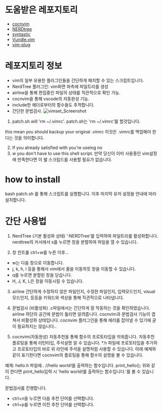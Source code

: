 # 도움받은 레포지토리
+ [cocnvim](https://github.com/neoclide/coc.nvim)
+ [NERDtree](https://github.com/preservim/nerdtree)
+ [syntastic](https://github.com/vim-syntastic/syntastic)
+ [Vundle.vim](https://github.com/VundleVim/Vundle.vim)
+ [vim-plug](https://github.com/junegunn/vim-plug)

# 레포지토리 정보
+ vim의 일부 유용한 플러그인들을 간단하게 패치할 수 있는 스크립트입니다.
+ NerdTree 플러그인: vim화면 좌측에 파일트리를 생성
+ airline을 통해 편집중인 파일의 상태를 직관적으로 확인 가능.
+ cocnvim을 통해 vscode의 자동완성 기능.
+ include한 헤더로부터의 함수들도 추적합니다.
+ 간단한 문법검사.
![vimset_Screenshot](https://github.com/hoysong/songbird_vim/blob/main/example.png)

1. patch.sh will 'rm ~/.vimrc'.
patch.sh는 'rm ~/.vimrc'를 할것입니다.

this mean you should backup your original .vimrc
이것은 .vimrc를 백업해야 한다는 것을 의미합니다.

2. If you already satisfied with you're useing no
3. w you don't have to use this shell script.
만약 당신이 이미 사용중인 vim설정에 만족한다면 이 쉘 스크립드를 사용할 필요가 없습니다.

# how to install
bash patch.sh 를 통해 스크립트를 실행합니다.
이후 마지막 유저 설정을 안내에 따라 설치합니다.

# 간단 사용법
1. NerdTree (기본 활성화 상태)
':NERDTree'를 입력하여 파일트리를 활성화합니다.
nerdtree의 커서에서 s를 누르면 창을 분할하여 파일을 열 수 있습니다.

2. 창 컨트롤
ctrl+w를 누른 이후...
+ w는 다음 창으로 이동합니다.
+ j, k, h, l 등을 통해서 vim에서 줄을 이동하듯 창을 이동할 수 있습니다.
+ q를 누르면 분할된 창을 닫습니다.
+ H, J, K, L은 창을 이동시킬 수 있습니다.

3. airline
간단하게
	수정하지 않은 파일인지,
	수정한 파일인지,
	입력모드인지,
	visual모드인지,
	등등을 키워드와 색상을 통해 직관적으로 나타냅니다.

5. 문법검사 (비활성화)
.c파일에서는 간단하게 잘 작동하는 것을 확인하였습니다.
airline 하단의 공간에 문법이 틀리면 알려줍니다.
cocnvim과 문법검사 기능이 겹쳐서 비활성화 상태입니다.
cocnvim 플러그인을 통해 에러를 잡아낼 수 있기에 굳이 필요하지는 않습니다..

7. cocnvim(자동완성)
자동추천을 통해 함수의 프로토타입을 띄워줍니다.
자동추천 플로팅을 통해 리턴타입, 주석설명 알 수 있습니다.
*.h 파일에 프로토타입을 추가하고 프로토타입의 바로 위 라인에 주석을 설명처럼 사용할 수 있습니다.
아래 예제와 같이 표기한다면 cocnvim의 플로팅을 통해 함수의 설명을 볼 수 있습니다.

예제: hello.h 파일에..
	//hello world!를 출력하는 함수입니다.
	print_hello();
위와 같이 한다면 print_hello입력 시 'hello world!를 출력하는 함수입니다.'를 볼 수 있습니다.
 
문법검사를 진행합니다.
+ ctrl+n을 누르면 다음 추천 단어를 선택합니다.
+ ctrl+p를 누르면 이전 추천 단어를 선택합니다.

